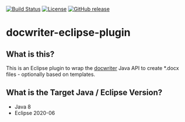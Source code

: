 [![Build Status](https://travis-ci.com/ingomohr/docwriter-eclipse-plugin.svg?branch=main)](https://travis-ci.com/ingomohr/docwriter-eclipse-plugin)
[![License](https://img.shields.io/badge/License-Apache%202.0-yellow.svg)](https://opensource.org/licenses/Apache-2.0)
[![GitHub release](https://img.shields.io/github/release/ingomohr/docwriter-eclipse-plugin.svg)](https://GitHub.com/ingomohr/docwriter-eclipse-plugin/releases/)

# docwriter-eclipse-plugin

## What is this?
This is an Eclipse plugin to wrap the [docwriter](https://github.com/ingomohr/docwriter) Java API to create *.docx files - optionally based on templates.

## What is the Target Java / Eclipse Version?
- Java 8
- Eclipse 2020-06
